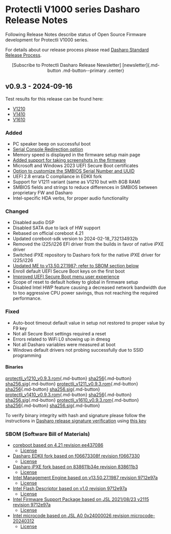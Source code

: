 # Protectli V1000 series Dasharo Release Notes

Following Release Notes describe status of Open Source Firmware development
for Protectli V1000 series.

For details about our release process please read
[Dasharo Standard Release Process](../../dev-proc/standard-release-process.md).

<center>
[Subscribe to Protectli Dasharo Release Newsletter]
[newsletter]{.md-button .md-button--primary .center}
</center>

## v0.9.3 - 2024-09-16

Test results for this release can be found here:

- [V1210](https://github.com/Dasharo/osfv-results/blob/main/boards/Protectli/JSL_v1000/JSL_V1210/v0.9.3_results.csv)
- [V1410](https://github.com/Dasharo/osfv-results/blob/main/boards/Protectli/JSL_v1000/JSL_V1410/v0.9.3_results.csv)
- [V1610](https://github.com/Dasharo/osfv-results/blob/main/boards/Protectli/JSL_v1000/JSL_V1610/v0.9.3_results.csv)

### Added

- PC speaker beep on successful boot
- [Serial Console Redirection option](https://docs.dasharo.com/dasharo-menu-docs/dasharo-system-features/#serial-port-configuration)
- Memory speed is displayed in the firmware setup main page
- [Added support for taking screenshots in the firmware](https://docs.dasharo.com/dev-proc/screenshots/#taking-screenshots)
- Microsoft and Windows 2023 UEFI Secure Boot certificates
- [Option to customize the SMBIOS Serial Number and UUID](https://docs.dasharo.com/unified-test-documentation/dasharo-compatibility/362-dcu/)
- UEFI 2.8 errata C compliance in EDKII fork
- Support for V1211 variant (same as V1210 but with 8GB RAM)
- SMBIOS fields and strings to reduce differences in SMBIOS between
  proprietary FW and Dasharo
- Intel-specific HDA verbs, for proper audio functionality

### Changed

- Disabled audio DSP
- Disabled SATA due to lack of HW support
- Rebased on official coreboot 4.21
- Updated coreboot-sdk version to 2024-02-18_732134932b
- Removed the i225/i226 EFI driver from the builds in favor of native iPXE
  driver
- Switched iPXE repository to Dasharo fork for the native iPXE driver for
  i225/i226
- [Updated ME to v13.50.27.1987; refer to SBOM section below](https://github.com/Dasharo/dasharo-blobs/tree/main/protectli/vault_jsl)
- Enroll default UEFI Secure Boot keys on the first boot
- [Improved UEFI Secure Boot menu user experience](https://docs.dasharo.com/dasharo-menu-docs/device-manager/#secure-boot-configuration)
- Scope of reset to default hotkey to global in firmware setup
- Disabled Intel HWP feature causing a decreased network bandwidth due to too
  aggressive CPU power savings, thus not reaching the required performance.

### Fixed

- Auto-boot timeout default value in setup not restored to proper value by F9 key
- Not all Secure Boot settings required a reset
- Errors related to WiFi L0 showing up in dmesg
- Not all Dasharo variables were measured at boot
- Windows default drivers not probing successfully due to SSID programming

#### Binaries

[protectli_v1210_v0.9.3.rom][protectli_v1210_v0.9.3.rom_file]{.md-button}
[sha256][protectli_v1210_v0.9.3.rom_hash]{.md-button}
[sha256.sig][protectli_v1210_v0.9.3.rom_sig]{.md-button}
[protectli_v1211_v0.9.3.rom][protectli_v1211_v0.9.3.rom_file]{.md-button}
[sha256][protectli_v1211_v0.9.3.rom_hash]{.md-button}
[sha256.sig][protectli_v1211_v0.9.3.rom_sig]{.md-button}
[protectli_v1410_v0.9.3.rom][protectli_v1410_v0.9.3.rom_file]{.md-button}
[sha256][protectli_v1410_v0.9.3.rom_hash]{.md-button}
[sha256.sig][protectli_v1410_v0.9.3.rom_sig]{.md-button}
[protectli_v1610_v0.9.3.rom][protectli_v1610_v0.9.3.rom_file]{.md-button}
[sha256][protectli_v1610_v0.9.3.rom_hash]{.md-button}
[sha256.sig][protectli_v1610_v0.9.3.rom_sig]{.md-button}

To verify binary integrity with hash and signature please follow the
instructions in [Dasharo release signature verification](../../guides/signature-verification.md)
using [this key](https://github.com/3mdeb/3mdeb-secpack/raw/master/customer-keys/protectli/release-keys/dasharo-release-0.9.x-for-protectli-signing-key.asc)

### SBOM (Software Bill of Materials)

- [coreboot based on 4.21 revision ee437086](https://github.com/Dasharo/coreboot/tree/ee437086)
    + [License](https://github.com/Dasharo/coreboot/blob/ee437086/COPYING)
- [Dasharo EDKII fork based on f06673308f revision f0667330](https://github.com/Dasharo/edk2/tree/f0667330)
    + [License](https://github.com/Dasharo/edk2/blob/f0667330/License.txt)
- [Dasharo iPXE fork based on 838611b34e revision 838611b3](https://github.com/Dasharo/ipxe/tree/838611b3)
    + [License](https://github.com/Dasharo/ipxe/blob/838611b3/COPYING.GPLv2)
- [Intel Management Engine based on v13.50.27.1987 revision 9712e97a](https://github.com/Dasharo/dasharo-blobs/blob/9712e97a/protectli/vault_jsl/)
    + [License](https://github.com/Dasharo/dasharo-blobs/blob/main/licenses/pv%20intel%20obl%20software%20license%20agreement%2011.2.2017.pdf)
- [Intel Flash Descriptor based on v1.0 revision 9712e97a](https://github.com/Dasharo/dasharo-blobs/blob/9712e97a/protectli/vault_jsl)
    + [License](https://github.com/Dasharo/dasharo-blobs/blob/main/licenses/pv%20intel%20obl%20software%20license%20agreement%2011.2.2017.pdf)
- [Intel Firmware Support Package based on JSL 2021/08/23 v2115 revision 9712e97a](https://github.com/Dasharo/dasharo-blobs/blob/9712e97a/protectli/vault_jsl/JasperLakeFspBinPkg)
    + [License](https://github.com/Dasharo/dasharo-blobs/blob/main/licenses/pv%20intel%20obl%20software%20license%20agreement%2011.2.2017.pdf)
- [Intel microcode based on JSL A0 0x24000026 revision microcode-20240312](https://github.com/intel/Intel-Linux-Processor-Microcode-Data-Files/tree/microcode-20240312/intel-ucode/06-9c-00)
    + [License](https://github.com/intel/Intel-Linux-Processor-Microcode-Data-Files/blob/microcode-20240312/license)

[newsletter]: https://newsletter.3mdeb.com/subscription/n2EpSxtqL
[protectli_v1210_v0.9.3.rom_file]: https://dl.3mdeb.com/open-source-firmware/Dasharo/protectli_vault_jsl/v0.9.3/protectli_v1210_v0.9.3.rom
[protectli_v1210_v0.9.3.rom_hash]: https://dl.3mdeb.com/open-source-firmware/Dasharo/protectli_vault_jsl/v0.9.3/protectli_v1210_v0.9.3.rom.sha256
[protectli_v1210_v0.9.3.rom_sig]: https://dl.3mdeb.com/open-source-firmware/Dasharo/protectli_vault_jsl/v0.9.3/protectli_v1210_v0.9.3.rom.sha256.sig
[protectli_v1211_v0.9.3.rom_file]: https://dl.3mdeb.com/open-source-firmware/Dasharo/protectli_vault_jsl/v0.9.3/protectli_v1211_v0.9.3.rom
[protectli_v1211_v0.9.3.rom_hash]: https://dl.3mdeb.com/open-source-firmware/Dasharo/protectli_vault_jsl/v0.9.3/protectli_v1211_v0.9.3.rom.sha256
[protectli_v1211_v0.9.3.rom_sig]: https://dl.3mdeb.com/open-source-firmware/Dasharo/protectli_vault_jsl/v0.9.3/protectli_v1211_v0.9.3.rom.sha256.sig
[protectli_v1410_v0.9.3.rom_file]: https://dl.3mdeb.com/open-source-firmware/Dasharo/protectli_vault_jsl/v0.9.3/protectli_v1410_v0.9.3.rom
[protectli_v1410_v0.9.3.rom_hash]: https://dl.3mdeb.com/open-source-firmware/Dasharo/protectli_vault_jsl/v0.9.3/protectli_v1410_v0.9.3.rom.sha256
[protectli_v1410_v0.9.3.rom_sig]: https://dl.3mdeb.com/open-source-firmware/Dasharo/protectli_vault_jsl/v0.9.3/protectli_v1410_v0.9.3.rom.sha256.sig
[protectli_v1610_v0.9.3.rom_file]: https://dl.3mdeb.com/open-source-firmware/Dasharo/protectli_vault_jsl/v0.9.3/protectli_v1610_v0.9.3.rom
[protectli_v1610_v0.9.3.rom_hash]: https://dl.3mdeb.com/open-source-firmware/Dasharo/protectli_vault_jsl/v0.9.3/protectli_v1610_v0.9.3.rom.sha256
[protectli_v1610_v0.9.3.rom_sig]: https://dl.3mdeb.com/open-source-firmware/Dasharo/protectli_vault_jsl/v0.9.3/protectli_v1610_v0.9.3.rom.sha256.sig
